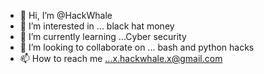 - 👋 Hi, I’m @HackWhale
- 👀 I’m interested in ... black hat money
- 🌱 I’m currently learning ...Cyber security
- 💞️ I’m looking to collaborate on ... bash and python hacks
- 📫 How to reach me ...x.hackwhale.x@gmail.com

<!---
EnFoiPrest/EnFoiPrest is a ✨ special ✨ repository because its `README.md` (this file) appears on your GitHub profile.
You can click the Preview link to take a look at your changes.
--->
